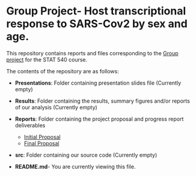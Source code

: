 # Group Project- Host transcriptional response to SARS-Cov2 by sex and age.  

This repository contains reports and files corresponding to the [Group project](https://stat540-ubc.github.io/group_project_rubrics.html) for the STAT 540 course. 

The contents of the repository are as follows: 


* **Presentations**: Folder containing presentation slides file (Currently empty)

* **Results**: Folder containing the results, summary figures and/or reports of our analysis (Currently empty)

* **Reports**: Folder containing the project proposal and progress report deliverables
    * [Initial Proposal](Reports/initial_project_proposal.md)
    * [Final Proposal](Reports/final_project_proposal.md)
    

* **src**: Folder containing our source code (Currently empty)

* **README.md**- You are currently viewing this file.

